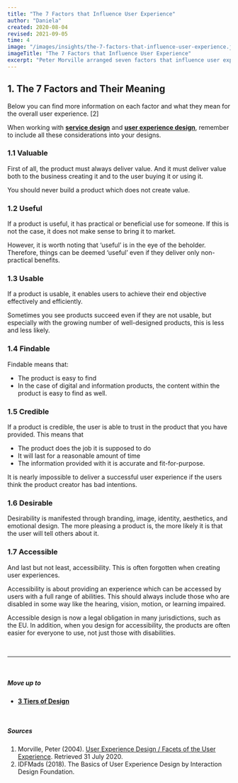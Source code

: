 ```yaml
---
title: "The 7 Factors that Influence User Experience"
author: "Daniela"
created: 2020-08-04
revised: 2021-09-05
time: 4
image: "/images/insights/the-7-factors-that-influence-user-experience.jpg"
imageTitle: "The 7 Factors that Influence User Experience"
excerpt: "Peter Morville arranged seven factors that influence user experience into the ‘User Experience Honeycomb’. [1] This became a well-known tool to help understand user experience design."
---
```


## 1. The 7 Factors and Their Meaning

Below you can find more information on each factor and what they mean for the overall user experience. [2] 

When working with [**service design**](/insights/service-design) and [**user experience design**](/insights/ux-design), remember to include all these considerations into your designs.

### 1.1 Valuable

First of all, the product must always deliver value. And it must deliver value both to the business creating it and to the user buying it or using it.

You should never build a product which does not create value.

### 1.2 Useful

If a product is useful, it has practical or beneficial use for someone. If this is not the case, it does not make sense to bring it to market.

However, it is worth noting that ‘useful’ is in the eye of the beholder. Therefore, things can be deemed ‘useful’ even if they deliver only non-practical benefits.

### 1.3 Usable

If a product is usable, it enables users to achieve their end objective effectively and efficiently.

Sometimes you see products succeed even if they are not usable, but especially with the growing number of well-designed products, this is less and less likely.

### 1.4 Findable

Findable means that:

- The product is easy to find
- In the case of digital and information products, the content within the product is easy to find as well.

### 1.5 Credible

If a product is credible, the user is able to trust in the product that you have provided. This means that

- The product does the job it is supposed to do
- It will last for a reasonable amount of time
- The information provided with it is accurate and fit-for-purpose.

It is nearly impossible to deliver a successful user experience if the users think the product creator has bad intentions.

### 1.6 Desirable

Desirability is manifested through branding, image, identity, aesthetics, and emotional design. The more pleasing a product is, the more likely it is that the user will tell others about it.

### 1.7 Accessible

And last but not least, accessibility. This is often forgotten when creating user experiences. 

Accessibility is about providing an experience which can be accessed by users with a full range of abilities. This should always include those who are disabled in some way like the hearing, vision, motion, or learning impaired.

Accessible design is now a legal obligation in many jurisdictions, such as the EU. In addition, when you design for accessibility, the products are often easier for everyone to use, not just those with disabilities.

&nbsp;

***
&nbsp;

##### Move up to

- [**3 Tiers of Design**](/insights/service-ux-and-ui-design)

&nbsp;

##### Sources

1. Morville, Peter (2004). [User Experience Design / Facets of the User Experience](http://semanticstudios.com/user_experience_design/). Retrieved 31 July 2020.
2. IDFMads (2018). The Basics of User Experience Design by Interaction Design Foundation.